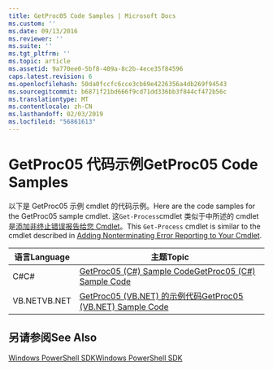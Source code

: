 ```yaml
---
title: GetProc05 Code Samples | Microsoft Docs
ms.custom: ''
ms.date: 09/13/2016
ms.reviewer: ''
ms.suite: ''
ms.tgt_pltfrm: ''
ms.topic: article
ms.assetid: 9a770ee0-5bf8-409a-8c2b-4ece35f84596
caps.latest.revision: 6
ms.openlocfilehash: 50da0fccfc6cce3cb69e4226356a4db269f94543
ms.sourcegitcommit: b6871f21bd666f9cd71dd336bb3f844cf472b56c
ms.translationtype: MT
ms.contentlocale: zh-CN
ms.lasthandoff: 02/03/2019
ms.locfileid: "56861613"
---
```

# <a name="getproc05-code-samples"></a><span data-ttu-id="29bc6-102">GetProc05 代码示例</span><span class="sxs-lookup"><span data-stu-id="29bc6-102">GetProc05 Code Samples</span></span>

<span data-ttu-id="29bc6-103">以下是 GetProc05 示例 cmdlet 的代码示例。</span><span class="sxs-lookup"><span data-stu-id="29bc6-103">Here are the code samples for the GetProc05 sample cmdlet.</span></span> <span data-ttu-id="29bc6-104">这`Get-Process`cmdlet 类似于中所述的 cmdlet 是[添加非终止错误报告给您 Cmdlet](../cmdlet/adding-non-terminating-error-reporting-to-your-cmdlet.md)。</span><span class="sxs-lookup"><span data-stu-id="29bc6-104">This `Get-Process` cmdlet is similar to the cmdlet described in [Adding Nonterminating Error Reporting to Your Cmdlet](../cmdlet/adding-non-terminating-error-reporting-to-your-cmdlet.md).</span></span>

|<span data-ttu-id="29bc6-105">语言</span><span class="sxs-lookup"><span data-stu-id="29bc6-105">Language</span></span>|<span data-ttu-id="29bc6-106">主题</span><span class="sxs-lookup"><span data-stu-id="29bc6-106">Topic</span></span>|
|--------------|-----------|
|<span data-ttu-id="29bc6-107">C#</span><span class="sxs-lookup"><span data-stu-id="29bc6-107">C#</span></span>|[<span data-ttu-id="29bc6-108">GetProc05 (C#) Sample Code</span><span class="sxs-lookup"><span data-stu-id="29bc6-108">GetProc05 (C#) Sample Code</span></span>](./getproc05-csharp-sample-code.md)|
|<span data-ttu-id="29bc6-109">VB.NET</span><span class="sxs-lookup"><span data-stu-id="29bc6-109">VB.NET</span></span>|[<span data-ttu-id="29bc6-110">GetProc05 (VB.NET) 的示例代码</span><span class="sxs-lookup"><span data-stu-id="29bc6-110">GetProc05 (VB.NET) Sample Code</span></span>](./getproc05-vb-net-sample-code.md)|

## <a name="see-also"></a><span data-ttu-id="29bc6-111">另请参阅</span><span class="sxs-lookup"><span data-stu-id="29bc6-111">See Also</span></span>

[<span data-ttu-id="29bc6-112">Windows PowerShell SDK</span><span class="sxs-lookup"><span data-stu-id="29bc6-112">Windows PowerShell SDK</span></span>](../windows-powershell-reference.md)